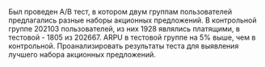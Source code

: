 Был проведен A/B тест, в котором двум группам пользователей предлагались разные наборы акционных предложений. В контрольной группе 202103 пользователей, из них 1928 являлись платящими, в тестовой - 1805 из 202667. ARPU в тестовой группе на 5% выше, чем в контрольной. Проанализировать результаты теста для выявления лучшего набора акционных предложений.
